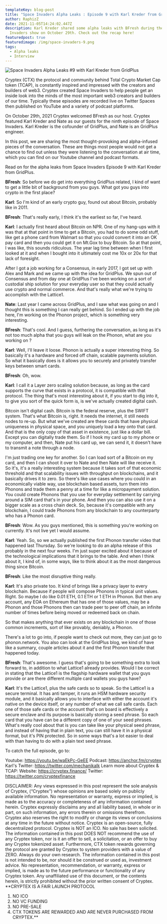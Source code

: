 ```yaml
---
templateKey: blog-post
title: "Space Invaders Alpha Leaks : Episode 9 with Karl Kreder from GridPlus"
author: RaphizZ
date: 2021-11-05T14:24:02.447Z
description: Karl Kreder shared some alpha leaks with BFresh during the Space
  Invaders show on October 29th. Check out the recap here!
featuredpost: true
featuredimage: /img/space-invaders-9.png
tags:
  - Alpha leaks
  - Interview
---
```

![Space Invaders Alpha Leaks #9 with Karl Kreder from GridPlus](/img/space-invaders-9.png "Space Invaders Alpha Leaks #9 with Karl Kreder from GridPlus")

Cryptex (CTX) the protocol and community behind Total Crypto Market Cap token (TCAP), is constantly inspired and impressed with the creators and builders of web3. Cryptex created Space Invaders to help people get an inside look into the minds of the most important web3 creators and builders of our time.
Typically these episodes are recorded live on Twitter Spaces then published on YouTube and a variety of podcast platforms.

On October 29th, 2021 Cryptex welcomed BFresh as our host. Cryptex featured Karl Kreder and Nate as our guests for the ninth episode of Space Invaders. Karl Kreder is the cofounder of GridPlus, and Nate is an GridPlus engineer.

In this post, we are sharing the most thought-provoking and alpha-infused pieces of the conversation. These are things most people would not get a chance to find out unless they were listening to the conversation at air time, which you can find on our Youtube channel and podcast formats.

Read on for the alpha leaks from Space Invaders Episode 9 with Karl Kreder from GridPlus.

**BFresh**: So before we do get into everything GridPlus related, I kind of want to get a little bit of background from you guys. What got you guys into crypto in the first place?

**Karl**: So I'm kind of an early crypto guy, found out about Bitcoin, probably like in 2011.

**BFresh**: That's really early, I think it's the earliest so far, I've heard.

**Karl**: I actually first heard about Bitcoin on NPR. One of my hang-ups with it was that at that point in time to get a Bitcoin, you had to do some odd stuff, like get a phone card from Walmart so that you could convert it into an OK pay card and then you could get it on Mt.Gox to buy Bitcoin. So at that point, I was like, this sounds ridiculous. The year lag time between when I first looked at it and when I bought into it ultimately cost me 10x or 20x for that lack of foresight.

After I got a job working for a Consensus, in early 2017, I got set up with Alex and Mark and we came up with the idea for GridPlus. We spun out of Consensus and from day one at GridPlus I've been working on a sort of custodial ship solution for your everyday user so that they could actually use crypto and normal commerce. And that's really what we're trying to accomplish with the Lattice1.

**Nate**: Last year I came across GridPlus, and I saw what was going on and I thought this is something I can really get behind. So I ended up with the job here, I'm working on the Phonon project, which is something very interesting.

**BFresh**: That's cool. And I guess, furthering the conversation, as long as it's not too much alpha that you guys will leak on the Phonon, what are you working on ?

**Karl**: Well, I'll leave it loose. Phonon is actually a super interesting thing. So basically it's a hardware and forced off chain, scalable payments solution. So what it basically does is it allows you to securely and privately transfer keys between smart cards.

**BFresh**: Oh, wow.

**Karl**: I call it a Layer zero scaling solution because, as long as the card supports the curve that exists in a protocol, it is compatible with that protocol. The thing that's most interesting about it, if you start to dig into it, to give you sort of the quick form is, is we've actually created digital cash.

Bitcoin isn't digital cash. Bitcoin is the federal reserve, plus the SWIFT system. That's what Bitcoin is, right. It needs the internet, it still needs nodes to re-up. But what we've created are these cards that have physical uniqueness in physical space, and you uniquely load a key onto that card. And that is the only copy of that asset in existence, just like a dollar bill. Except you can digitally trade them. So if I hook my card up to my phone or my computer, and then, Nate put his card up, we can send it, it doesn't have to transmit a note through a node.

I'm just trading one key for another. So I can load sort of a Bitcoin on my card, and then I can shoot it over to Nate and then Nate will like receive it. So it's, it's a really interesting system because it takes sort of that economic threshold and that scalability issues with throughput on blockchains, and it basically drives it to zero. So there's like use cases where you could in an economically viable way, use blockchain based assets, turn them into Phonons and trade them a penny at a time for like a micropayment solution. You could create Phonons that you use for everyday settlement by carrying around a SIM card that's in your phone. And then you can also use it on a bigger scale as a cross chain deck. So, because it's compatible with any blockchain, I could trade Phonons from any blockchain to any counterparty who has a Phonon card.

**BFresh**: Wow. As you guys mentioned, this is something you're working on currently. It's not live yet I would assume.

**Karl**: Yeah. So, so we actually published the first Phonon transfer video that happened last Thursday. So we're looking to do an alpha release of this probably in the next four weeks. I'm just super excited about it because of the technological implications that it brings to the table. And when I think about it, I kind of, in some ways, like to think about it as the most dangerous thing since Bitcoin.

**BFresh**: Like the most disruptive thing really.

**Karl**: It's also private too. It kind of brings like a privacy layer to every blockchain. Because if people will compose Phonons in typical unit values. Right. So maybe I do like 0.01 ETH, 0.1 ETH or 1 ETH in Phonon. But then any account, any EOA on Ethereum that has one of those values, may be a Phonon and those Phonons then can trade peer to peer off chain, an infinite number of times before being moved or redeemed back on chain.

So that makes anything that ever exists on any blockchain in one of those common increments, sort of like provably, deniably, a Phonon.

There's a lot to go into, if people want to check out more, they can just go to phonon.network. You also can look at the GridPlus blog, we kind of have like a summary, couple articles about it and the first Phonon transfer that happened today.

**BFresh**: That's awesome. I guess that's going to be something extra to look forward to, in addition to what Lattice1 already provides. Would I be correct in stating that the Lattice1 is the flagship hardware wallet that you guys provide or are there different multiple card wallets you guys have?

**Karl**: It's the Lattice1, plus the safe cards so to speak. So the Lattice1 is a secure terminal. It has anti tamper, it runs an HSM hardware security module, and it basically allows you to interface with either the account it's native on the device itself, or any number of what we call safe cards. Each one of those safe cards or the account that's on board is effectively a secure enclave and its purpose is basically storing a seed phrase. So each card that you have can be a different copy of one of your seed phrases. What's really cool about that is you can take like your physical seed phrase, and instead of having that in plain text, you can still have it in a physical format, but it's PIN protected. So in some ways that's a lot easier to deal with than having to do with a plain text seed phrase.

To catch the full episode, go to:

Youtube: https://youtu.be/waEkPc-GeEE
Podcast: https://anchor.fm/cryptex
Karl's Twitter: https://twitter.com/mechanikalk
Learn more about Cryptex & TCAP:
Website: https://cryptex.finance/
Twitter: https://twitter.com/cryptexfinance

DISCLAIMER: Any views expressed in this post represent the sole analysis of Cryptex, (“Cryptex”) whose opinions are based solely on publicly available information. No representation or warranty, express or implied, is made as to the accuracy or completeness of any information contained herein. Cryptex expressly disclaims any and all liability based, in whole or in part, on such information, any errors therein or omissions therefrom. Cryptex also reserves the right to modify or change its views or conclusions at any time in the future without notice. Cryptex is an open-source, fully decentralized protocol. Cryptex is NOT an ICO. No sale has been solicited. The information contained in this post DOES NOT recommend the use of any Cryptex token, nor is it an offer to sell, a solicitation, or an offer to buy any Cryptex tokenized asset. Furthermore, CTX token rewards governing the protocol are granted by Cryptex to system providers with a value of ZERO. Always do your own research. The information contained in this post is not intended to be, nor should it be construed or used as, investment advice. No representation, recommendation, or warranty, express or implied, is made as to the future performance or functionality of any Cryptex token. Any unaffiliated use of this document, or the contents herein, is strictly prohibited without the prior written consent of Cryptex.
\*\*CRYPTEX IS A FAIR LAUNCH PROTOCOL

1. NO ICO
2. NO VC FUNDING
3. NO PRE-SALE
4. CTX TOKENS ARE REWARDED AND ARE NEVER PURCHASED FROM CRYPTEX.\*\*